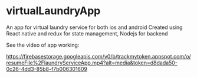# virtualLaundryApp
An app for virtual laundry service for both ios and android
Created using React native and redux for state management, Nodejs for backend

See the video of app working: 

https://firebasestorage.googleapis.com/v0/b/trackmytoken.appspot.com/o/resumeFile%2FlaundryServiceApp.mp4?alt=media&token=d8dada50-0c26-4dd3-85b8-f7b006301609
